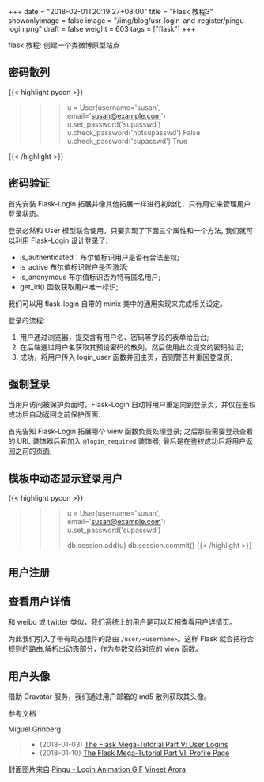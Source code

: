 +++
date = "2018-02-01T20:19:27+08:00"
title = "Flask 教程3"
showonlyimage = false
image = "/img/blog/usr-login-and-register/pingu-login.png"
draft = false
weight = 603
tags = ["flask"]
+++

flask 教程: 创建一个类微博原型站点
<!--more-->

## 密码散列

{{< highlight pycon >}}
>>> u = User(username='susan', email='susan@example.com')
>>> u.set_password('supasswd')
>>> u.check_password('notsupasswd')
False
>>> u.check_password('supasswd')
True

{{< /highlight >}}

## 密码验证

首先安装 Flask-Login 拓展并像其他拓展一样进行初始化，只有用它来管理用户登录状态。

登录必然和 User 模型联合使用，只要实现了下面三个属性和一个方法, 我们就可以利用 Flask-Login 设计登录了:

- is_authenticated：布尔值标识用户是否有合法鉴权;
- is_active 布尔值标识账户是否激活;
- is_anonymous 布尔值标识否为特有匿名用户;
- get_id() 函数获取用户唯一标识;

我们可以用 flask-login 自带的 minix 类中的通用实现来完成相关设定。

登录的流程:

1. 用户通过浏览器，提交含有用户名、密码等字段的表单给后台;
2. 在后端通过用户名获取其预设密码的散列，然后使用此次提交的密码验证;
3. 成功，将用户传入 login_user 函数并回主页，否则警告并重回登录页;

## 强制登录

当用户访问被保护页面时，Flask-Login 自动将用户重定向到登录页，并仅在鉴权成功后自动返回之前保护页面:

首先告知 Flask-Login 拓展哪个 view 函数负责处理登录;
之后那些需要登录查看的 URL 装饰器后面加入 `@login_required` 装饰器;
最后是在鉴权成功后将用户返回之前的页面;

## 模板中动态显示登录用户

{{< highlight pycon >}}
>>> u = User(username='susan', email='susan@example.com')
>>> u.set_password('supasswd')
>>>
>>> db.session.add(u)
>>> db.session.commit()
{{< /highlight >}}


## 用户注册


## 查看用户详情

和 weibo 或 twitter 类似，我们系统上的用户是可以互相查看用户详情页。

为此我们引入了带有动态组件的路由 `/user/<username>`。这样 Flask 就会把符合规则的路由,解析出动态部分，作为参数交给对应的 view 函数。

## 用户头像

借助 Gravatar 服务，我们通过用户邮箱的 md5 散列获取其头像。

参考文档

Miguel Grinberg

> - (2018-01-03) [The Flask Mega-Tutorial Part Ⅴ: User Logins](https://blog.miguelgrinberg.com/post/the-flask-mega-tutorial-part-v-user-logins)
> - (2018-01-10) [The Flask Mega-Tutorial Part Ⅵ: Profile Page](https://blog.miguelgrinberg.com/post/the-flask-mega-tutorial-part-vi-profile-page-and-avatars)

封面图片来自 [Pingu - Login Animation GIF](https://dribbble.com/shots/3064060-Pingu-Login-Animation-GIF) <a href="https://dribbble.com/vineetarora94"><i class="fa fa-dribbble" aria-hidden="true"></i> Vineet Arora</a>
